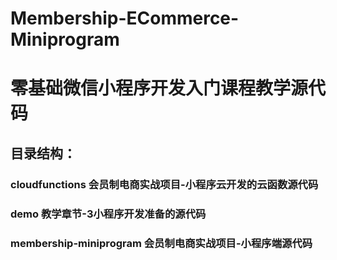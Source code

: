 # Membership-ECommerce-Miniprogram
# 零基础微信小程序开发入门课程教学源代码
## 目录结构：
### cloudfunctions 会员制电商实战项目-小程序云开发的云函数源代码
### demo 教学章节-3小程序开发准备的源代码
### membership-miniprogram 会员制电商实战项目-小程序端源代码
